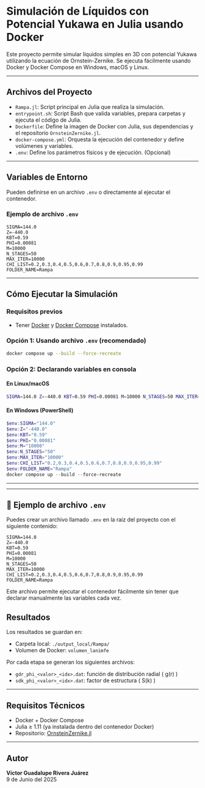 #  Simulación de Líquidos con Potencial Yukawa en Julia usando Docker

Este proyecto permite simular líquidos simples en 3D con potencial Yukawa utilizando la ecuación de Ornstein-Zernike. Se ejecuta fácilmente usando Docker y Docker Compose en Windows, macOS y Linux.

---

##  Archivos del Proyecto

- `Rampa.jl`: Script principal en Julia que realiza la simulación.
- `entrypoint.sh`: Script Bash que valida variables, prepara carpetas y ejecuta el código de Julia.
- `Dockerfile`: Define la imagen de Docker con Julia, sus dependencias y el repositorio `OrnsteinZernike.jl`.
- `docker-compose.yml`: Orquesta la ejecución del contenedor y define volúmenes y variables.
- `.env`: Define los parámetros físicos y de ejecución. (Opcional)

---

##  Variables de Entorno

Pueden definirse en un archivo `.env` o directamente al ejecutar el contenedor.

### Ejemplo de archivo `.env`

```env
SIGMA=144.0
Z=-440.0
KBT=0.59
PHI=0.00081
M=10000
N_STAGES=50
MAX_ITER=10000
CHI_LIST=0.2,0.3,0.4,0.5,0.6,0.7,0.8,0.9,0.95,0.99
FOLDER_NAME=Rampa
```

---

##  Cómo Ejecutar la Simulación

###  Requisitos previos

- Tener [Docker](https://www.docker.com/products/docker-desktop/) y [Docker Compose](https://docs.docker.com/compose/) instalados.

### Opción 1: Usando archivo `.env` (recomendado)

```bash
docker compose up --build --force-recreate
```

### Opción 2: Declarando variables en consola

####  En Linux/macOS

```bash
SIGMA=144.0 Z=-440.0 KBT=0.59 PHI=0.00081 M=10000 N_STAGES=50 MAX_ITER=10000 CHI_LIST="0.2,0.3,0.4,0.5,0.6,0.7,0.8,0.9,0.95,0.99" FOLDER_NAME=Rampa docker compose up --build --force-recreate
```

####  En Windows (PowerShell)

```powershell
$env:SIGMA="144.0"
$env:Z="-440.0"
$env:KBT="0.59"
$env:PHI="0.00081"
$env:M="10000"
$env:N_STAGES="50"
$env:MAX_ITER="10000"
$env:CHI_LIST="0.2,0.3,0.4,0.5,0.6,0.7,0.8,0.9,0.95,0.99"
$env:FOLDER_NAME="Rampa"
docker compose up --build --force-recreate
```

---


---

## 📄 Ejemplo de archivo `.env`

Puedes crear un archivo llamado `.env` en la raíz del proyecto con el siguiente contenido:

```env
SIGMA=144.0
Z=-440.0
KBT=0.59
PHI=0.00081
M=10000
N_STAGES=50
MAX_ITER=10000
CHI_LIST=0.2,0.3,0.4,0.5,0.6,0.7,0.8,0.9,0.95,0.99
FOLDER_NAME=Rampa
```

Este archivo permite ejecutar el contenedor fácilmente sin tener que declarar manualmente las variables cada vez.

##  Resultados

Los resultados se guardan en:

- Carpeta local: `./output_local/Rampa/`
- Volumen de Docker: `volumen_lanimfe`

Por cada etapa se generan los siguientes archivos:

- `gdr_phi_<valor>_<idx>.dat`: función de distribución radial \( g(r) \)
- `sdk_phi_<valor>_<idx>.dat`: factor de estructura \( S(k) \)

---

##  Requisitos Técnicos

- Docker + Docker Compose
- Julia ≥ 1.11 (ya instalada dentro del contenedor Docker)
- Repositorio: [OrnsteinZernike.jl](https://github.com/IlianPihlajamaa/OrnsteinZernike.jl)

---

##  Autor

**Víctor Guadalupe Rivera Juárez**  
9 de Junio del 2025

